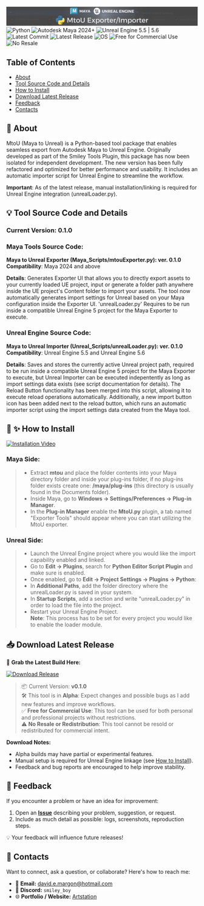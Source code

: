 ![Alt text](https://github.com/Smiley-Boy00/Smiley-Boy00/blob/main/Resources/MtoU_Banner.png?raw=true)
![Python](https://img.shields.io/badge/python-ffdd54?logo=python&logoColor=white) ![Autodesk Maya 2024+](https://img.shields.io/badge/Autodesk%20Maya%202024+-00AEEF?logo=autodesk&logoColor=white) ![Unreal Engine 5.5 | 5.6](https://img.shields.io/badge/Unreal%20Engine%205.5%20|%205.6-0E1128?logo=unrealengine&logoColor=white) ![Latest Commit](https://img.shields.io/github/last-commit/Smiley-Boy00/mtou) ![Latest Release](https://img.shields.io/badge/release-coming%20soon-blueviolet) ![OS](https://img.shields.io/badge/OS-Windows-blue?logo=windows) ![Free for Commercial Use](https://img.shields.io/badge/Free%20for%20Commercial%20Use-✔-brightgreen) ![No Resale](https://img.shields.io/badge/Do%20Not%20Resale-✖-red)

## Table of Contents
- [About](#fax-about)
- [Tool Source Code and Details](#bulb-tool-source-code-and-details)
- [How to Install](#bookmark_tabs-sparkles-how-to-install)
- [Download Latest Release](#inbox_tray-download-latest-release)
- [Feedback](#speech_balloon-feedback)
- [Contacts](#-contacts)

## :fax: About
MtoU (Maya to Unreal) is a Python-based tool package that enables seamless export from Autodesk Maya to Unreal Engine. Originally developed as part of the Smiley Tools Plugin, this package has now been isolated for independent development. The new version has been fully refactored and optimized for better performance and usability. It includes an automatic importer script for Unreal Engine to streamline the workflow.

**Important**: As of the latest release, manual installation/linking is required for Unreal Engine integration (unrealLoader.py).

## :bulb: Tool Source Code and Details
### Current Version: 0.1.0
### Maya Tools Source Code:
**Maya to Unreal Exporter (Maya_Scripts/mtouExporter.py): ver. 0.1.0**  
**Compatibility**: Maya 2024 and above

**Details**: Generates Exporter UI that allows you to directly export assets to your currently loaded UE project, input or generate a folder path anywhere inside the UE project's Content folder to import your assets. The tool now automatically generates import settings for Unreal based on your Maya configuration inside the Exporter UI. 'unrealLoader.py' Requires to be run inside a compatible Unreal Engine 5 project for the Maya Exporter to execute.  

### Unreal Engine Source Code:
**Maya to Unreal Importer (Unreal_Scripts/unrealLoader.py): ver. 0.1.0**  
**Compatibility**: Unreal Engine 5.5 and Unreal Engine 5.6  

**Details**: Saves and stores the currently active Unreal project path, required to be run inside a compatible Unreal Engine 5 project for the Maya Exporter to execute, but Unreal Importer can be executed indepentently as long as import settings data exists (see script documentation for details). The Reload Button functionality has been merged into this script, allowing it to execute reload operations automatically. Additionally, a new import button icon has been added next to the reload button, which runs an automatic importer script using the import settings data created from the Maya tool.  


## :bookmark_tabs: :sparkles: How to Install
[![Installation Video](https://img.shields.io/badge/Installation%20Video-FF0000?logo=youtube&logoColor=white)](https://youtu.be/ALA_9gwyVl4)

### Maya Side:
> - Extract **mtou** and place the folder contents into your Maya directory folder and inside your plug-ins folder, if no plug-ins folder exists create one:
**/maya/plug-ins** (this directory is usually found in the Documents folder).
> - Inside Maya, go to **Windows -> Settings/Preferences -> Plug-in Manager**.
> - In the **Plug-in Manager** enable the **MtoU.py** plugin, a tab named "Exporter Tools" should appear where you can start utilizing the MtoU exporter.
### Unreal Side:
> - Launch the Unreal Engine project where you would like the import capability enabled and linked.
> - Go to **Edit -> Plugins**, search for **Python Editor Script Plugin** and make sure is enabled.
> - Once enabled, go to **Edit -> Project Settings -> Plugins -> Python**:
> - In **Additional Paths**, add the folder directory where the unrealLoader.py is saved in your system.
> - In **Startup Scripts**, add a section and write "unrealLoader.py" in order to load the file into the project.
> - Restart your Unreal Engine Project. <br>
>**Note**: This process has to be set for every project you would like to enable the loader module.

## :inbox_tray: Download Latest Release

:rocket: **Grab the Latest Build Here:**  

[![Download Release](https://img.shields.io/github/v/release/Smiley-Boy00/smitools?label=Download&color=blue)](https://github.com/Smiley-Boy00/mtou/releases/latest)  

> 📦 Current Version: **v0.1.0**  
> 🛠 This tool is in **Alpha**: Expect changes and possible bugs as I add new features and improve workflows.  
> ✅ **Free for Commercial Use**: This tool can be used for both personal and professional projects without restrictions.  
> ⚠️ **No Resale or Redistribution**: This tool cannot be resold or redistributed for commercial intent.  

**Download Notes:**  
- Alpha builds may have partial or experimental features.  
- Manual setup is required for Unreal Engine linkage (see [How to Install](#-how-to-install)).  
- Feedback and bug reports are encouraged to help improve stability.  

## :speech_balloon: Feedback  

If you encounter a problem or have an idea for improvement:  
1. Open an **[Issue](https://github.com/Smiley-Boy00/mtou/issues)** describing your problem, suggestion, or request.  
2. Include as much detail as possible: logs, screenshots, reproduction steps.  

💡 Your feedback will influence future releases!  

## 📇 Contacts  

Want to connect, ask a question, or collaborate? Here's how to reach me:  

- 📧 **Email:** david.e.margon@hotmail.com  
- 💬 **Discord:** `smiley_boy`  
- 🌐 **Portfolio / Website:** [Artstation](https://www.artstation.com/david_martinez)  

